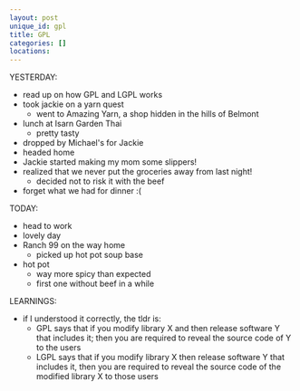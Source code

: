```yaml
---
layout: post
unique_id: gpl
title: GPL
categories: []
locations: 
---
```


YESTERDAY:
* read up on how GPL and LGPL works
* took jackie on a yarn quest
  * went to Amazing Yarn, a shop hidden in the hills of Belmont
* lunch at Isarn Garden Thai
  * pretty tasty
* dropped by Michael's for Jackie
* headed home
* Jackie started making my mom some slippers!
* realized that we never put the groceries away from last night!
  * decided not to risk it with the beef
* forget what we had for dinner :(

TODAY:
* head to work
* lovely day
* Ranch 99 on the way home
  * picked up hot pot soup base
* hot pot
  * way more spicy than expected
  * first one without beef in a while

LEARNINGS:
* if I understood it correctly, the tldr is:
  * GPL says that if you modify library X and then release software Y that includes it; then you are required to reveal the source code of Y to the users
  * LGPL says that if you modify library X then release software Y that includes it, then you are required to reveal the source code of the modified library X to those users
